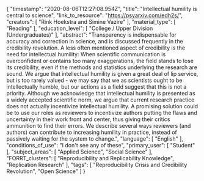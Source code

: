 {
    "timestamp": "2020-08-06T12:27:08.954Z",
    "title": "Intellectual humility is central to science",
    "link_to_resource": "https://psyarxiv.com/edh2s/",
    "creators": [
        "Rink Hoekstra and Simine Vazire"
    ],
    "material_type": [
        "Reading"
    ],
    "education_level": [
        "College / Upper Division (Undergraduates)"
    ],
    "abstract": "Transparency is indispensable for accuracy and correction in science, and is discussed frequently in the credibility revolution. A less often mentioned aspect of credibility is the need for intellectual humility: When scientific communication is overconfident or contains too many exaggerations, the field stands to lose its credibility, even if the methods and statistics underlying the research are sound. We argue that intellectual humility is given a great deal of lip service, but is too rarely valued - we may say that we as scientists ought to be intellectually humble, but our actions as a field suggest that this is not a priority. Although we acknowledge that intellectual humility is presented as a widely accepted scientific norm, we argue that current research practice does not actually incentivize intellectual humility. A promising solution could be to use our roles as reviewers to incentivize authors putting the flaws and uncertainty in their work front and center, thus giving their critics ammunition to find their errors. We describe several ways reviewers (and authors) can contribute to increasing humility in practice, instead of passively waiting for the system to change.",
    "language": [
        "English"
    ],
    "conditions_of_use": "I don't see any of these",
    "primary_user": [
        "Student"
    ],
    "subject_areas": [
        "Applied Science",
        "Social Science"
    ],
    "FORRT_clusters": [
        "Reproducibility and Replicability Knowledge",
        "Replication Research"
    ],
    "tags": [
        "Reproducibility Crisis and Credibility Revolution",
        "Open Science"
    ]
}
